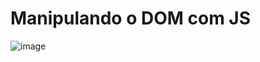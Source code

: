 # Manipulando o DOM com JS
![image](https://user-images.githubusercontent.com/58658312/219804199-c953f2cc-89cd-46e4-9802-a0f87f5c9d4e.png)
